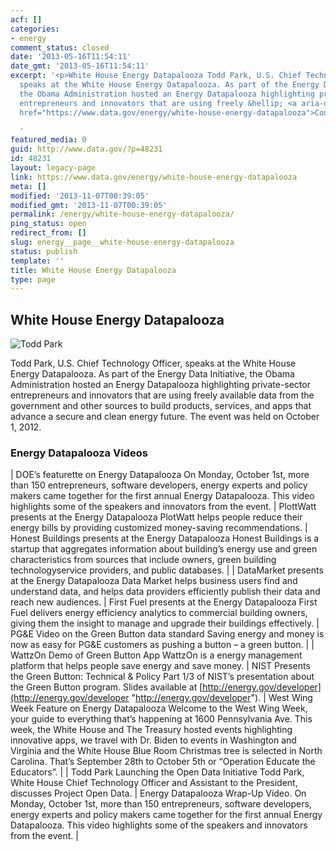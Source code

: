 ```yaml
---
acf: []
categories:
- energy
comment_status: closed
date: '2013-05-16T11:54:11'
date_gmt: '2013-05-16T11:54:11'
excerpt: '<p>White House Energy Datapalooza Todd Park, U.S. Chief Technology Officer,
  speaks at the White House Energy Datapalooza. As part of the Energy Data Initiative,
  the Obama Administration hosted an Energy Datapalooza highlighting private-sector
  entrepreneurs and innovators that are using freely &hellip; <a aria-describedby="post-title-48231"
  href="https://www.data.gov/energy/white-house-energy-datapalooza">Continued</a></p>

  '
featured_media: 0
guid: http://www.data.gov/?p=48231
id: 48231
layout: legacy-page
link: https://www.data.gov/energy/white-house-energy-datapalooza
meta: []
modified: '2013-11-07T00:39:05'
modified_gmt: '2013-11-07T00:39:05'
permalink: /energy/white-house-energy-datapalooza/
ping_status: open
redirect_from: []
slug: energy__page__white-house-energy-datapalooza
status: publish
template: ''
title: White House Energy Datapalooza
type: page
---
```

White House Energy Datapalooza
------------------------------


![Todd Park](https://s3.amazonaws.com/bsp-ocsit-prod-east-appdata/datagov/wordpress/2013/10/images/todd-park.jpg "Todd Park")


Todd Park, U.S. Chief Technology Officer, speaks at the White House Energy Datapalooza. As part of the Energy Data Initiative, the Obama Administration hosted an Energy Datapalooza highlighting private-sector entrepreneurs and innovators that are using freely available data from the government and other sources to build products, services, and apps that advance a secure and clean energy future. The event was held on October 1, 2012.


### Energy Datapalooza Videos




| 
DOE’s featurette on Energy Datapalooza
On Monday, October 1st, more than 150 entrepreneurs, software developers, energy experts and policy makers came together for the first annual Energy Datapalooza. This video highlights some of the speakers and innovators from the event. | 
PlottWatt presents at the Energy Datapalooza
PlotWatt helps people reduce their energy bills by providing customized money-saving recommendations. | 
Honest Buildings presents at the Energy Datapalooza
Honest Buildings is a startup that aggregates information about building’s energy use and green characteristics from sources that include owners, green building technologyservice providers, and public databases. |
| 
DataMarket presents at the Energy Datapalooza
Data Market helps business users find and understand data, and helps data providers efficiently publish their data and reach new audiences. | 
First Fuel presents at the Energy Datapalooza
First Fuel delivers energy efficiency analytics to commercial building owners, giving them the insight to manage and upgrade their buildings effectively. | 
PG&E Video on the Green Button data standard
Saving energy and money is now as easy for PG&E customers as pushing a button – a green button. |
| 
WattzOn Demo of Green Button App
WattzOn is a energy management platform that helps people save energy and save money. | 
NIST Presents the Green Button: Technical & Policy
Part 1/3 of NIST’s presentation about the Green Button program. Slides available at [http://energy.gov/developer](http://energy.gov/developer "http://energy.gov/developer"). | 
West Wing Week Feature on Energy Datapalooza
Welcome to the West Wing Week, your guide to everything that’s happening at 1600 Pennsylvania Ave. This week, the White House and The Treasury hosted events highlighting innovative apps, we travel with Dr. Biden to events in Washington and Virginia and the White House Blue Room Christmas tree is selected in North Carolina. That’s September 28th to October 5th or “Operation Educate the Educators”. |
| 
Todd Park Launching the Open Data Initiative
Todd Park, White House Chief Technology Officer and Assistant to the President, discusses Project Open Data. | 
Energy Datapalooza Wrap-Up Video.
On Monday, October 1st, more than 150 entrepreneurs, software developers, energy experts and policy makers came together for the first annual Energy Datapalooza. This video highlights some of the speakers and innovators from the event. |


